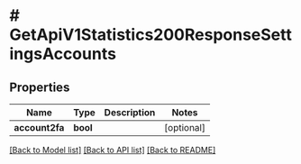 # # GetApiV1Statistics200ResponseSettingsAccounts

## Properties

Name | Type | Description | Notes
------------ | ------------- | ------------- | -------------
**account2fa** | **bool** |  | [optional]

[[Back to Model list]](../../README.md#models) [[Back to API list]](../../README.md#endpoints) [[Back to README]](../../README.md)
